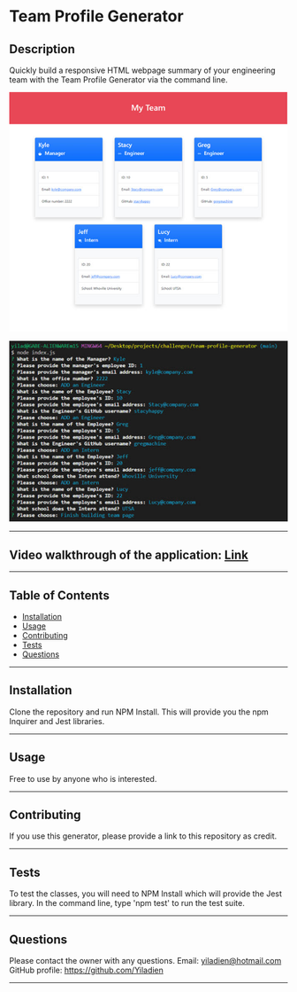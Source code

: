 # Team Profile Generator

## Description

Quickly build a responsive HTML webpage summary of your engineering team with the Team Profile Generator via the command line.

![Website titled My Team with cards or tiles that provide a summary of each employee](./img/application1.jpg)

![Image of the command line showing a variety of questions for the user to answer before creating the HTML page](./img/application2.jpg)

---

## Video walkthrough of the application: [Link](https://drive.google.com/file/d/1HoGsD93zqE75p_Lj9a301Z1fFRx5X3hl/view)

---

## Table of Contents

- [Installation](#installation)
- [Usage](#usage)
- [Contributing](#contributing)
- [Tests](#tests)
- [Questions](#questions)

---

## Installation

Clone the repository and run NPM Install. This will provide you the npm Inquirer and Jest libraries.

---

## Usage

Free to use by anyone who is interested.

---

## Contributing

If you use this generator, please provide a link to this repository as credit.

---

## Tests

To test the classes, you will need to NPM Install which will provide the Jest library. In the command line, type 'npm test' to run the test suite.

---

## Questions

Please contact the owner with any questions.
Email: yiladien@hotmail.com
GitHub profile: https://github.com/Yiladien

---
